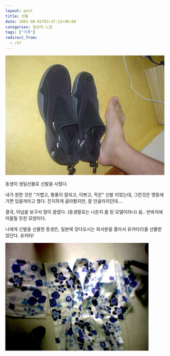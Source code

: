 ```yaml
---
layout: post
title: 선물
date: 2003-08-01T03:47:22+00:00
categories: 일상의-느낌
tags: ["가족"]
redirect_from:
  - /47
---
```


![ ](/assets/media/logs_archives_DSC01305-thumb.JPG)

동생이 생일선물로 신발을 사줬다.

내가 원한 것은 "가볍고, 통풍이 잘되고, 이쁘고, 작은" 신발 이었는데, 그런것은 명동에 가면 있을꺼라고 했다. 진지하게 골라봤지만, 잘 안골라지던데....

결국, 이넘을 보구서 맘이 끌렸다. (동생말로는 나온지 좀 된 모델이라나) 음.. 반바지에 어울릴 듯한 모양이다.

나에게 신발을 선물한 동생은, 일본에 갖다오시는 회사분을 졸라서 유카타(!)를 선물받았단다. 유카타!

![ ](/assets/media/logs_archives_ukata.jpg)
